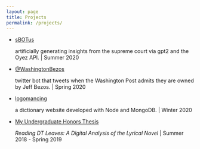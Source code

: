 ```yaml
---
layout: page
title: Projects
permalink: /projects/
---
```


<ul class="listing">
<li class="listing-item">
    <a href="/projects/sbotus" title="sbotus">sBOTus</a>
    <p> artificially generating insights from the supreme court via gpt2 and the Oyez API. | Summer 2020</p>
</li>
<li class="listing-item">
    <a href="/projects/wapo" title="logomancing">@WashingtonBezos</a> 
	<p>twitter bot that tweets when the Washington Post admits they are owned by Jeff Bezos. | Spring 2020</p>
</li>
<li class="listing-item">
    <a href="/projects/logomancing" title="logomancing">logomancing</a>
    <p> a dictionary website developed with Node and MongoDB. | Winter 2020</p>
</li>
<li class="listing-item">
    <a href="/projects/dtleaves" title="dtleaves">My Undergraduate Honors Thesis</a>
    <p><i>Reading DT Leaves: A Digital Analysis of the Lyrical Novel</i> | Summer 2018 - Spring 2019</p>
</li>
</ul>
